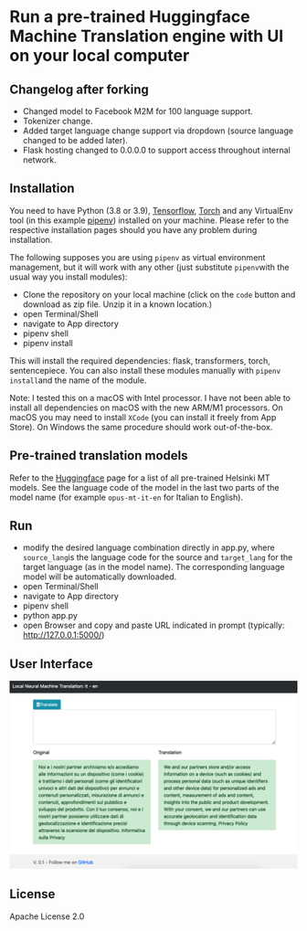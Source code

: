 # Run a pre-trained Huggingface Machine Translation engine with UI on your local computer

## Changelog after forking

- Changed model to Facebook M2M for 100 language support.
- Tokenizer change.
- Added target language change support via dropdown (source language changed to be added later).
- Flask hosting changed to 0.0.0.0 to support access throughout internal network.

## Installation

You need to have Python (3.8 or 3.9), [Tensorflow](https://www.tensorflow.org/install), [Torch](https://pytorch.org/get-started/locally/) and any VirtualEnv tool (in this example [pipenv](https://pypi.org/project/pipenv/)) installed on your machine. Please refer to the respective installation pages should you have any problem during installation.

The following supposes you are using `pipenv` as virtual environment management, but it will work with any other (just substitute `pipenv`with the usual way you install modules):

- Clone the repository on your local machine (click on the `code` button and download as zip file. Unzip it in a known location.)
- open Terminal/Shell
- navigate to App directory
- pipenv shell
- pipenv install

This will install the required dependencies: flask, transformers, torch, sentencepiece. You can also install these modules manually with `pipenv install`and the name of the module.

Note: I tested this on a macOS with Intel processor. I have not been able to install all dependencies on macOS with the new ARM/M1 processors. On macOS you may need to install `XCode` (you can install it freely from App Store). On Windows the same procedure should work out-of-the-box.  

## Pre-trained translation models
Refer to the [Huggingface](https://huggingface.co/Helsinki-NLP) page for a list of all pre-trained Helsinki MT models. See the language code of the model in the last two parts of the model name (for example `opus-mt-it-en` for Italian to English).

## Run
- modify the desired language combination directly in app.py, where `source_lang`is the language code for the source and `target_lang` for the target language (as in the model name). The corresponding language model will be automatically downloaded.
- open Terminal/Shell
- navigate to App directory
- pipenv shell
- python app.py
- open Browser and copy and paste URL indicated in prompt (typically: http://127.0.0.1:5000/)

## User Interface

![alt text](screen.png?raw=true "User Interface")

## License
Apache License 2.0
 
